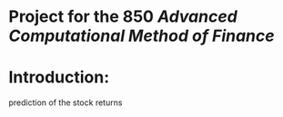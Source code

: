 # Project for the 850 ___Advanced Computational Method of Finance___
# Introduction:
prediction of the stock returns


